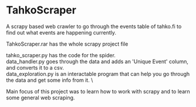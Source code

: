 # TahkoScraper

A scrapy based web crawler to go through the events table of tahko.fi to find out what events are happening currently.

TahkoScraper.rar has the whole scrapy project file

tahko_scraper.py has the code for the spider. \
data_handler.py goes through the data and adds an 'Unique Event' column, and converts it to a csv. \
data_exploration.py is an interactable program that can help you go through the data and get some info from it. \

Main focus of this project was to learn how to work with scrapy and to learn some general web scraping.
